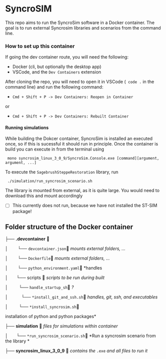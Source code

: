 # SyncroSIM

This repo aims to run the SyncroSim software in a Docker container. The goal is to run external Syncrosim libraries and scenarios from the command line.

### How to set up this container


If going the dev container route, you will need the following:

- Docker (cli, but optionally the desktop app)
- VSCode, and the `Dev Containers` extension

After cloning the repo, you will need to open it in VSCode (` code .` in the command line) and run the following command:

- `Cmd + Shift + P -> Dev Containers: Reopen in Container`

or

- `Cmd + Shift + P -> Dev Containers: Rebuilt Container`

#### Running simulations

While building the Dokcer container, SyncroSim is installed an executed once, so if this is sucessful it should run in principle. Once the container is build you can execute in from the terminal using

` mono syncrosim_linux_3_0_9/SyncroSim.Console.exe [command][argument, argument, ...]` 

To execute the `SagebrushSteppeRestoration` library, run

` ./simulation/run_syncrosim_scenario.sh` 

The library is mounted from external, as it is quite large. You would need to download this and mount accordingly

- [ ] This currently does not run, because we have not installed the ST-SIM package!


## Folder structure of the Docker container


├── **.devcontainer** &#x1F4C1;

│&nbsp; &nbsp; &nbsp; &nbsp; └──  `devcontainer.json`&#x1F4C4; *mounts external folders, ...*

│&nbsp; &nbsp; &nbsp; &nbsp; └──  `Dockerfile`&#x1F4C4; *mounts external folders, ...*

│&nbsp; &nbsp; &nbsp; &nbsp; └──  `python_environment.yaml`&#x1F4C4; *handles 

│&nbsp; &nbsp; &nbsp; &nbsp;└── scripts &#x1F4C1;  *scripts to be run during built*

│&nbsp; &nbsp; &nbsp;  &nbsp; &nbsp;└──  `handle_startup_sh`&#x1F4C4; *?*

│&nbsp; &nbsp; &nbsp; &nbsp; &nbsp; &nbsp;└──  `*install_git_and_ssh.sh`&#x1F4C4; *handles, git, ssh, and executables*

│&nbsp; &nbsp; &nbsp; &nbsp; &nbsp;└──  `*install_syncrosim.sh`&#x1F4C4; 

installation of python and python packages*

├── **simulation** &#x1F4C1;  *files for simulations within container*

│&nbsp; &nbsp; &nbsp; &nbsp;└──  `*run_syncrosim_scenario.sh`&#x1F4C4; *Run a syncrosim scenario from the library *

├── **syncrosim_linux_3_0_9** &#x1F4C1;  *contains the* `.exe` *and all files to run it*

		


